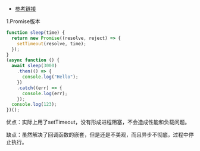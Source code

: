 - [参考链接](https://www.cnblogs.com/chengxs/p/10949075.html)



1.Promise版本

```js
function sleep(time) {
  return new Promise((resolve, reject) => {
    setTimeout(resolve, time);
  });
}
(async function () {
  await sleep(3000)
    .then(() => {
      console.log("Hello");
    })
    .catch((err) => {
      console.log(err);
    });
  console.log(123);
})();
```

优点：实际上用了setTimeout，没有形成进程阻塞，不会造成性能和负载问题。

缺点：虽然解决了回调函数的嵌套，但是还是不美观，而且异步不彻底，过程中停止执行。

